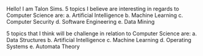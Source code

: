 Hello! I am Talon Sims. 
  5 topics I believe are interesting in regards to Computer Science are:
    a. Artificial Intelligence
    b. Machine Learning
    c. Computer Security
    d. Software Engineering
    e. Data Mining
    
 5 topics that I think will be challenge in relation to Computer Science are:
    a. Data Structures
    b. Artificial Intelligence
    c. Machine Learning
    d. Operating Systems
    e. Automata Theory
    
    
